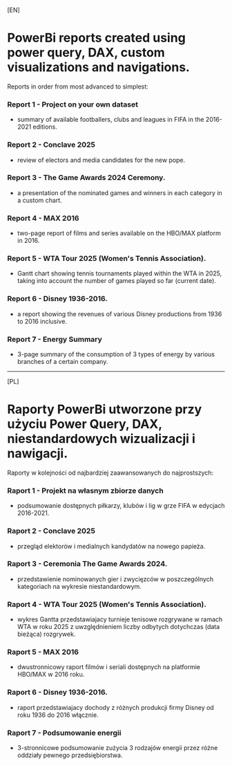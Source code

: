 [EN]

# PowerBi reports created using power query, DAX, custom visualizations and navigations.

Reports in order from most advanced to simplest:

### Report 1 - Project on your own dataset
- summary of available footballers, clubs and leagues in FIFA in the 2016-2021 editions.

### Report 2 - Conclave 2025
- review of electors and media candidates for the new pope.

### Report 3 - The Game Awards 2024 Ceremony.
- a presentation of the nominated games and winners in each category in a custom chart.

### Report 4 - MAX 2016
- two-page report of films and series available on the HBO/MAX platform in 2016.

### Report 5 - WTA Tour 2025 (Women's Tennis Association).
- Gantt chart showing tennis tournaments played within the WTA in 2025, taking into account the number of games played so far (current date).

### Report 6 - Disney 1936-2016.
- a report showing the revenues of various Disney productions from 1936 to 2016 inclusive.

### Report 7 - Energy Summary
- 3-page summary of the consumption of 3 types of energy by various branches of a certain company.

__________

[PL]

# Raporty PowerBi utworzone przy użyciu Power Query, DAX, niestandardowych wizualizacji i nawigacji.

Raporty w kolejności od najbardziej zaawansowanych do najprostszych:

### Raport 1 - Projekt na własnym zbiorze danych 
- podsumowanie dostępnych piłkarzy, klubów i lig w grze FIFA w edycjach 2016-2021.

### Raport 2 - Conclave 2025
- przegląd elektorów i medialnych kandydatów na nowego papieża.

### Raport 3 - Ceremonia The Game Awards 2024.
- przedstawienie nominowanych gier i zwycięzców w poszczególnych kategoriach na wykresie niestandardowym.

### Raport 4 - WTA Tour 2025 (Women's Tennis Association).
- wykres Gantta przedstawiajacy turnieje tenisowe rozgrywane w ramach WTA w roku 2025 z uwzględnieniem liczby odbytych dotychczas (data bieżąca) rozgrywek.

### Raport 5 - MAX 2016
- dwustronnicowy raport filmów i seriali dostępnych na platformie HBO/MAX w 2016 roku.

### Raport 6 - Disney 1936-2016.
- raport przedstawiajacy dochody z różnych produkcji firmy Disney od roku 1936 do 2016 włącznie.

### Raport 7 - Podsumowanie energii
- 3-stronnicowe podsumowanie zużycia 3 rodzajów energii przez różne oddziały pewnego przedsiębiorstwa.
